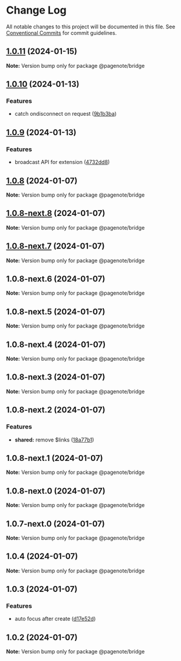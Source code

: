# Change Log

All notable changes to this project will be documented in this file.
See [Conventional Commits](https://conventionalcommits.org) for commit guidelines.

## [1.0.11](https://github.com/rowthan/pagenote/compare/@pagenote/bridge@1.0.10...@pagenote/bridge@1.0.11) (2024-01-15)

**Note:** Version bump only for package @pagenote/bridge





## [1.0.10](https://github.com/rowthan/pagenote/compare/@pagenote/bridge@1.0.9...@pagenote/bridge@1.0.10) (2024-01-13)


### Features

* catch ondisconnect on request ([9b1b3ba](https://github.com/rowthan/pagenote/commit/9b1b3baf0ac0f0465d66e6018d2b1ed023ec0b74))





## [1.0.9](https://github.com/rowthan/pagenote/compare/@pagenote/bridge@1.0.8...@pagenote/bridge@1.0.9) (2024-01-13)


### Features

* broadcast API for extension ([4732dd8](https://github.com/rowthan/pagenote/commit/4732dd8d53546a19a6a32c0041d5ceea6145e976))





## [1.0.8](https://github.com/rowthan/pagenote/compare/@pagenote/bridge@1.0.3...@pagenote/bridge@1.0.8) (2024-01-07)

**Note:** Version bump only for package @pagenote/bridge





## [1.0.8-next.8](https://github.com/rowthan/pagenote/compare/@pagenote/bridge@1.0.8-next.7...@pagenote/bridge@1.0.8-next.8) (2024-01-07)

**Note:** Version bump only for package @pagenote/bridge





## [1.0.8-next.7](https://github.com/rowthan/pagenote/compare/@pagenote/bridge@1.0.8-next.6...@pagenote/bridge@1.0.8-next.7) (2024-01-07)

**Note:** Version bump only for package @pagenote/bridge





## 1.0.8-next.6 (2024-01-07)

**Note:** Version bump only for package @pagenote/bridge





## 1.0.8-next.5 (2024-01-07)

**Note:** Version bump only for package @pagenote/bridge





## 1.0.8-next.4 (2024-01-07)

**Note:** Version bump only for package @pagenote/bridge





## 1.0.8-next.3 (2024-01-07)

**Note:** Version bump only for package @pagenote/bridge





## 1.0.8-next.2 (2024-01-07)


### Features

* **shared:** remove $links ([18a77b1](https://github.com/rowthan/pagenote/commit/18a77b11fbe1ffcede483f7af12ed0506c2afee9))





## 1.0.8-next.1 (2024-01-07)

**Note:** Version bump only for package @pagenote/bridge





## 1.0.8-next.0 (2024-01-07)

**Note:** Version bump only for package @pagenote/bridge





## 1.0.7-next.0 (2024-01-07)

**Note:** Version bump only for package @pagenote/bridge





## 1.0.4 (2024-01-07)

**Note:** Version bump only for package @pagenote/bridge





## 1.0.3 (2024-01-07)


### Features

* auto focus after create ([d17e52d](https://github.com/rowthan/pagenote/commit/d17e52d7279791415aebb5b58c8c792baa1a5606))





## 1.0.2 (2024-01-07)

**Note:** Version bump only for package @pagenote/bridge
